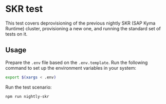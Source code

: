 # SKR test

This test covers deprovisioning of the previous nightly SKR (SAP Kyma Runtime) cluster, provisioning a new one, and running the standard set of tests on it.

## Usage

Prepare the `.env` file based on the `.env.template`. Run the following command to set up the environment variables in your system:

```bash
export $(xargs < .env)
```

Run the test scenario:

```bash
npm run nightly-skr
```
